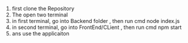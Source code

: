 1. first clone the Repository
2. The open two terminal
3. in first terminal, go into Backend folder , then run cmd node index.js
4. in second terminal, go into FrontEnd/CLient , then run cmd npm start
5. ans use the applicaiton
